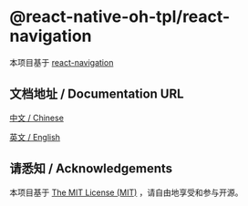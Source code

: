 # @react-native-oh-tpl/react-navigation

本项目基于 [react-navigation](https://github.com/react-navigation/react-navigation/tree/6.x)

## 文档地址 / Documentation URL 

[中文 / Chinese](https://gitee.com/react-native-oh-library/usage-docs/blob/master/zh-cn/react-navigation.md)

[英文 / English](https://gitee.com/react-native-oh-library/usage-docs/blob/master/zh-en/react-navigation.md)

## 请悉知 / Acknowledgements

本项目基于 [The MIT License (MIT)](https://github.com/react-navigation/react-navigation/blob/6.x/packages/core/LICENSE) ，请自由地享受和参与开源。